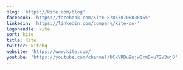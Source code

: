 ```yaml
---
blog: 'https://kite.com/blog'
facebook: 'https://facebook.com/Kite-878570708838455'
linkedin: 'https://linkedin.com/company/kite-co-'
logohandle: kite
sort: kite
title: Kite
twitter: kitehq
website: 'https://www.kite.com/'
youtube: 'https://youtube.com/channel/UCxVRDu9ujwOrmDxu72V3ujQ'
---
```

